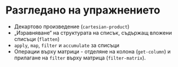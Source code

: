 Разгледано на упражнението
==========================
- Декартово произведение (`cartesian-product`)
- „Изравняване“ на структурата на списък, съдържащ вложени списъци (`flatten`)
- `apply`, `map`, `filter` и `accumulate` за списъци
- Операции върху матрици - отделяне на колона (`get-column`) и прилагане на `filter` върху матрица (`filter-matrix`).
